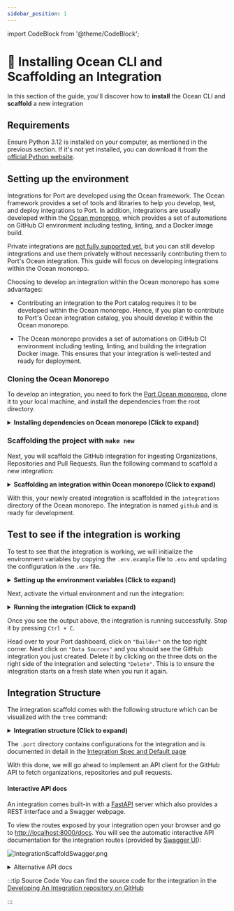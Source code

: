 ```yaml
---
sidebar_position: 1
---
```



import CodeBlock from '@theme/CodeBlock';

# 🚀 Installing Ocean CLI and Scaffolding an Integration

In this section of the guide, you'll discover how to **install** the Ocean CLI and **scaffold** a new integration

## Requirements
Ensure Python 3.12 is installed on your computer, as mentioned in the previous section. If it's not yet installed, you can download it from the [official Python website](https://www.python.org/downloads/).

## Setting up the environment
Integrations for Port are developed using the Ocean framework. The Ocean framework provides a set of tools and libraries to help you develop, test, and deploy integrations to Port. In addition, integrations are usually developed within the [Ocean monorepo](https://github.com/port-labs/ocean/), which provides a set of automations on GitHub CI environment including testing, linting, and a Docker image build.

Private integrations are [not fully supported yet](../faq.md#can-i-create-a-private-integration-exclusively-for-my-organization), but you can still develop integrations and use them privately without necessarily contributing them to Port's Ocean integration. This guide will focus on developing integrations within the Ocean monorepo.

Choosing to develop an integration within the Ocean monorepo has some advantages:
- Contributing an integration to the Port catalog requires it to be developed within the Ocean monorepo. Hence, if you plan to contribute to Port's Ocean integration catalog, you should develop it within the Ocean monorepo.

- The Ocean monorepo provides a set of automations on GitHub CI environment including testing, linting, and building the integration Docker image. This ensures that your integration is well-tested and ready for deployment.

### Cloning the Ocean Monorepo
To develop an integration, you need to fork the [Port Ocean monorepo](https://github.com/port-labs/ocean), clone it to your local machine, and install the dependencies from the root directory.


<details>
<summary><b>Installing dependencies on Ocean monorepo (Click to expand)</b></summary>

```console showLineNumbers title="bash"
$ make install
```

</details>

### Scaffolding the project with `make new`
Next, you will scaffold the GitHub integration for ingesting Organizations, Repositories and Pull Requests. Run the following command to scaffold a new integration:

<details>
<summary><b>Scaffolding an integration within Ocean monorepo (Click to expand)</b></summary>

```console showLineNumbers title="bash"
$ make new
=====================================================================================
          ::::::::       ::::::::       ::::::::::           :::        ::::    :::
        :+:    :+:     :+:    :+:      :+:                :+: :+:      :+:+:   :+:
       +:+    +:+     +:+             +:+               +:+   +:+     :+:+:+  +:+
      +#+    +:+     +#+             +#++:++#         +#++:++#++:    +#+ +:+ +#+
     +#+    +#+     +#+             +#+              +#+     +#+    +#+  +#+#+#
    #+#    #+#     #+#    #+#      #+#              #+#     #+#    #+#   #+#+#
    ########       ########       ##########       ###     ###    ###    ####
=====================================================================================
By: Port.io
🚢 Unloading cargo... Setting up your integration at the dock.
  [1/10] integration_name (Name of the integration): github
  [2/10] integration_slug (github): github
  [3/10] integration_short_description (A short description of the project): Ingest organizations, repositories and pull requests into Port
  [4/10] full_name (Your name): Mlarmlor Dugson
  [5/10] email (Your address email <you@example.com>): mlarmlor.dugson@organization.com
  [6/10] release_date (2025-02-11):
  [7/10] is_private_integration [y/n] (n): n
  [8/10] port_client_id (you can find it using:
https://docs.getport.io/build-your-software-catalog/custom-integration/api/#find-your-port-credentials): <your-port-client-id>
  [9/10] port_client_secret (you can find it using:
https://docs.getport.io/build-your-software-catalog/custom-integration/api/#find-your-port-credentials): <your-port-client-secret>
  [10/10] is_us_region [y/n] (n): n

🌊 Ahoy, Captain! Your project is ready to set sail into the vast ocean of possibilities!
Here are your next steps:

⚓️ Install necessary packages: Run cd ./integrations/github && make install && . .venv/bin/activate to install all required packages for your
project.
⚓️ Copy example env file: Run cp .env.example .env  and update your integration's configuration in the .env file.
⚓️ Set sail with Ocean: Run ocean sail to run the project using Ocean.
⚓️ Smooth sailing with Make: Alternatively, you can run make run ./integrations/github to launch your project using Make.
```

</details>

With this, your newly created integration is scaffolded in the `integrations` directory of the Ocean monorepo. The integration is named `github` and is ready for development.

## Test to see if the integration is working
To test to see that the integration is working, we will initialize the environment variables by copying the `.env.example` file to `.env` and updating the configuration in the `.env` file.

<details>

<summary><b>Setting up the environment variables (Click to expand)</b></summary>

```console showLineNumbers title="bash"
$ cd ./integrations/github
$ cp .env.example .env
```

</details>

Next, activate the virtual environment and run the integration:

<details>

<summary><b>Running the integration (Click to expand)</b></summary>

```console showLineNumbers title="bash"
$ poetry shell
$ make run

=====================================================================================
          ::::::::       ::::::::       ::::::::::           :::        ::::    :::
        :+:    :+:     :+:    :+:      :+:                :+: :+:      :+:+:   :+:
       +:+    +:+     +:+             +:+               +:+   +:+     :+:+:+  +:+
      +#+    +:+     +#+             +#++:++#         +#++:++#++:    +#+ +:+ +#+
     +#+    +#+     +#+             +#+              +#+     +#+    +#+  +#+#+#
    #+#    #+#     #+#    #+#      #+#              #+#     #+#    #+#   #+#+#
    ########       ########       ##########       ###     ###    ###    ####
=====================================================================================
By: Port.io
Setting sail... ⛵️⚓️⛵️⚓️ All hands on deck! ⚓️
🌊 Ocean version: 0.18.9
🚢 Integration version: 0.1.0-beta
```

</details>

Once you see the output above, the integration is running successfully. Stop it by pressing `Ctrl + C`.

Head over to your Port dashboard, click on `"Builder"` on the top right corner. Next click on `"Data Sources"` and you should see the GitHub integration you just created. Delete it by clicking on the three dots on the right side of the integration and selecting `"Delete"`. This is to ensure the integration starts on a fresh slate when you run it again.


## Integration Structure
The integration scaffold comes with the following structure which can be visualized with the `tree` command:


<details>

<summary><b>Integration structure (Click to expand)</b></summary>

```console
$ tree

github/
├── .port        # A folder containing configurations for the integration. See below for more details
├── changelog # A directory containing automatically generated changelog files when the integration is ready to be published
├── CHANGELOG.md    # A file containing the changelog of the integration
├── CONTRIBUTING.md # A file containing the contributing guidelines for the integration
├── debug.py    # Entry point for debugging the integration
├── main.py     # Entry point for the integration. This is where resync functions to export data to Port are defined
├── Makefile    # A file containing the commands to run the integration, it is a symlink to the Makefile in the Ocean library
├── poetry.toml # Poetry configurations for the integration's virtual environment
├── pyproject.toml      # Dependency and project metadata for the integration
├── README.md       # Description of the integration
├── sonar-project.properties    # SonarQube configurations for the integration
└── tests       # A directory containing tests for the integration
    ├── __init__.py
    └── test_sample.py
```

</details>


The `.port` directory contains configurations for the integration and is documented in detail in the [Integration Spec and Default page](../develop-an-integration/integration-spec-and-default-resources.md)

With this done, we will go ahead to implement an API client for the GitHub API to fetch organizations, repositories and pull requests.

#### Interactive API docs

An integration comes built-in with a [FastAPI](https://fastapi.tiangolo.com/) server which also provides a REST interface and a Swagger webpage.

To view the routes exposed by your integration open your browser and go to [http://localhost:8000/docs](http://localhost:8000/docs). You will see the automatic interactive API documentation for the integration routes (provided by [Swagger UI](https://github.com/swagger-api/swagger-ui)):

![IntegrationScaffoldSwagger.png](../../static/img/getting-started/IntegrationScaffoldSwagger.png)

<details>
<summary>Alternative API docs</summary>

There is an alternative to the API docs (provided by [Redoc](https://github.com/Redocly/redoc))

Open your browser and go to [http://localhost:8000/redoc](http://localhost:8000/redoc). You will see the following:

![IntegrationScaffoldSwagger.png](../../static/img/getting-started/IntegrationScaffoldRedoc.png)

</details>

:::tip Source Code
You can find the source code for the integration in the [Developing An Integration repository on GitHub](https://github.com/port-labs/developing-an-integration)

:::
